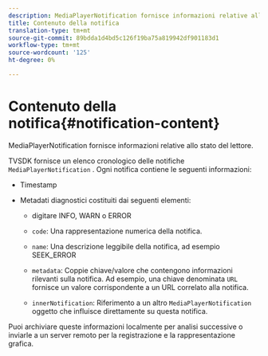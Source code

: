 ```yaml
---
description: MediaPlayerNotification fornisce informazioni relative allo stato del lettore.
title: Contenuto della notifica
translation-type: tm+mt
source-git-commit: 89bdda1d4bd5c126f19ba75a819942df901183d1
workflow-type: tm+mt
source-wordcount: '125'
ht-degree: 0%

---
```



# Contenuto della notifica{#notification-content}

MediaPlayerNotification fornisce informazioni relative allo stato del lettore.

TVSDK fornisce un elenco cronologico delle notifiche `MediaPlayerNotification` . Ogni notifica contiene le seguenti informazioni:

* Timestamp
* Metadati diagnostici costituiti dai seguenti elementi:

   * digitare INFO, WARN o ERROR
   * `code`: Una rappresentazione numerica della notifica.
   * `name`: Una descrizione leggibile della notifica, ad esempio SEEK_ERROR
   * `metadata`: Coppie chiave/valore che contengono informazioni rilevanti sulla notifica. Ad esempio, una chiave denominata `URL` fornisce un valore corrispondente a un URL correlato alla notifica.

   * `innerNotification`: Riferimento a un altro  `MediaPlayerNotification` oggetto che influisce direttamente su questa notifica.

Puoi archiviare queste informazioni localmente per analisi successive o inviarle a un server remoto per la registrazione e la rappresentazione grafica.

